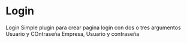 # Login
Login
Simple plugin para crear pagina login con dos o tres argumentos
Usuario y COntraseña
Empresa, Usuario y contraseña
